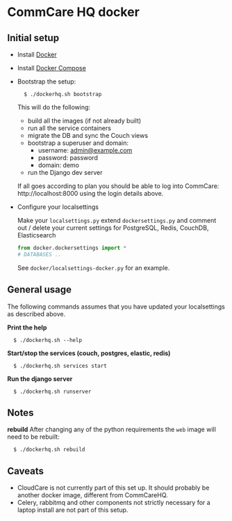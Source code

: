 CommCare HQ docker
==================

Initial setup
-------------
* Install [Docker](http://docs.docker.com/installation)
* Install [Docker Compose](https://docs.docker.com/compose/install/)
* Bootstrap the setup:

    ```
      $ ./dockerhq.sh bootstrap
    ```
    
    This will do the following:
    
    * build all the images (if not already built)
    * run all the service containers
    * migrate the DB and sync the Couch views
    * bootstrap a superuser and domain:
      * username: admin@example.com
      * password: password
      * domain: demo
    * run the Django dev server

    If all goes according to plan you should be able to log into CommCare: http://localhost:8000 using
    the login details above.

* Configure your localsettings

    Make your `localsettings.py` extend `dockersettings.py` and comment out / delete your current
    settings for PostgreSQL, Redis, CouchDB, Elasticsearch
    
    ```python
    from docker.dockersettings import *
    # DATABASES ..
    ```
    
    See `docker/localsettings-docker.py` for an example.

    
General usage
-------------
The following commands assumes that you have updated your localsettings as described above.

**Print the help**

```
  $ ./dockerhq.sh --help
```

**Start/stop the services (couch, postgres, elastic, redis)**
```
  $ ./dockerhq.sh services start
```

**Run the django server**

```
  $ ./dockerhq.sh runserver
```

Notes
-----
**rebuild**
After changing any of the python requirements the `web` image will need to be rebuilt:

```
  $ ./dockerhq.sh rebuild
```

Caveats
-------

* CloudCare is not currently part of this set up. It should probably be another docker image, different from CommCareHQ.
* Celery, rabbitmq and other components not strictly necessary for a laptop install are not part of this setup.


